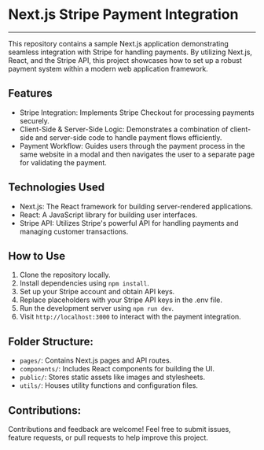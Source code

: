 # Next.js Stripe Payment Integration
----------------------------------

This repository contains a sample Next.js application demonstrating seamless integration with Stripe for handling payments. By utilizing Next.js, React, and the Stripe API, this project showcases how to set up a robust payment system within a modern web application framework.

## Features

-   Stripe Integration: Implements Stripe Checkout for processing payments securely.
-   Client-Side & Server-Side Logic: Demonstrates a combination of client-side and server-side code to handle payment flows efficiently.
-   Payment Workflow: Guides users through the payment process in the same website in a modal and then navigates the user to a separate page for validating the payment. 

## Technologies Used

-   Next.js: The React framework for building server-rendered applications.
-   React: A JavaScript library for building user interfaces.
-   Stripe API: Utilizes Stripe's powerful API for handling payments and managing customer transactions.

## How to Use

1.  Clone the repository locally.
2.  Install dependencies using `npm install`.
3.  Set up your Stripe account and obtain API keys.
4.  Replace placeholders with your Stripe API keys in the .env file.
5.  Run the development server using `npm run dev`.
6.  Visit `http://localhost:3000` to interact with the payment integration.

## Folder Structure:

-   `pages/`: Contains Next.js pages and API routes.
-   `components/`: Includes React components for building the UI.
-   `public/`: Stores static assets like images and stylesheets.
-   `utils/`: Houses utility functions and configuration files.

## Contributions:

Contributions and feedback are welcome! Feel free to submit issues, feature requests, or pull requests to help improve this project.
